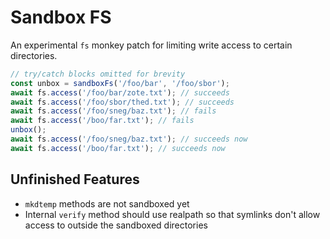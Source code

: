 # Sandbox FS

An experimental `fs` monkey patch for limiting write access to certain directories.

```javascript
// try/catch blocks omitted for brevity
const unbox = sandboxFs('/foo/bar', '/foo/sbor');
await fs.access('/foo/bar/zote.txt'); // succeeds
await fs.access('/foo/sbor/thed.txt'); // succeeds
await fs.access('/foo/sneg/baz.txt'); // fails
await fs.access('/boo/far.txt'); // fails
unbox(); 
await fs.access('/foo/sneg/baz.txt'); // succeeds now
await fs.access('/boo/far.txt'); // succeeds now
```

## Unfinished Features

* `mkdtemp` methods are not sandboxed yet
* Internal `verify` method should use realpath so that symlinks don't allow access to outside the sandboxed directories